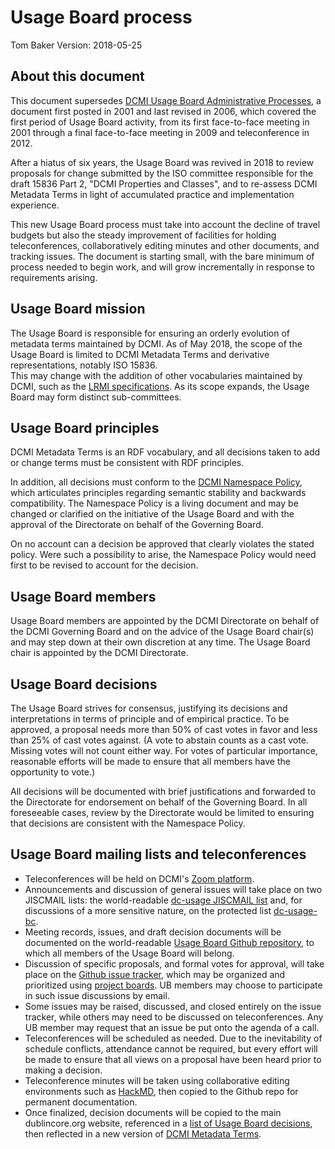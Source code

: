 # Usage Board process

Tom Baker 
Version: 2018-05-25 

## About this document

This document supersedes [DCMI Usage Board Administrative
Processes](http://dublincore.org/usage/documents/2006/02/13/process/), a
document first posted in 2001 and last revised in 2006, which covered the first
period of Usage Board activity, from its first face-to-face meeting in 2001
through a final face-to-face meeting in 2009 and teleconference in 2012.

After a hiatus of six years, the Usage Board was revived in 2018 to review
proposals for change submitted by the ISO committee responsible for the draft
15836 Part 2, "DCMI Properties and Classes", and to re-assess DCMI Metadata
Terms in light of accumulated practice and implementation experience.  

This new Usage Board process must take into account the decline of travel
budgets but also the steady improvement of facilities for holding
teleconferences, collaboratively editing minutes and other documents, and
tracking issues.  The document is starting small, with the bare minimum of 
process needed to begin work, and will grow incrementally in response to 
requirements arising.

## Usage Board mission

The Usage Board is responsible for ensuring an orderly evolution of metadata
terms maintained by DCMI.  As of May 2018, the scope of the Usage Board is
limited to DCMI Metadata Terms and derivative representations, notably ISO 15836.  
This may change with the addition of other vocabularies maintained by
DCMI, such as the [LRMI
specifications](http://lrmi.dublincore.org/specifications). As its scope
expands, the Usage Board may form distinct sub-committees.

## Usage Board principles

DCMI Metadata Terms is an RDF vocabulary, and all decisions taken to add or
change terms must be consistent with RDF principles.  

In addition, all decisions must conform to the [DCMI Namespace
Policy](http://dublincore.org/documents/dcmi-namespace), which articulates
principles regarding semantic stability and backwards compatibility.
The Namespace Policy is a living document and may be changed or clarified 
on the initiative of the Usage Board and with the approval of the Directorate 
on behalf of the Governing Board.  

On no account can a decision be approved that clearly violates the stated
policy.  Were such a possibility to arise, the Namespace Policy would need
first to be revised to account for the decision.

## Usage Board members

Usage Board members are appointed by the DCMI Directorate on behalf of the DCMI
Governing Board and on the advice of the Usage Board chair(s) and may step down at 
their own discretion at any time.  The Usage Board chair is appointed by the DCMI 
Directorate.

## Usage Board decisions

The Usage Board strives for consensus, justifying its decisions and
interpretations in terms of principle and of empirical practice. To be
approved, a proposal needs more than 50% of cast votes in favor and less than
25% of cast votes against.  (A vote to abstain counts as a cast vote.  Missing
votes will not count either way. For votes of particular importance, reasonable
efforts will be made to ensure that all members have the opportunity to vote.)

All decisions will be documented with brief justifications and forwarded to the
Directorate for endorsement on behalf of the Governing Board.  In all
foreseeable cases, review by the Directorate would be limited to ensuring that
decisions are consistent with the Namespace Policy.

## Usage Board mailing lists and teleconferences

* Teleconferences will be held on DCMI's [Zoom platform](https://zoom.us/).
* Announcements and discussion of general issues will take place on two
  JISCMAIL lists: the world-readable [dc-usage JISCMAIL
  list](http://www.jiscmail.ac.uk/lists/dc-usage.html) and, for discussions of
  a more sensitive nature, on the protected list
  [dc-usage-bc](http://www.jiscmail.ac.uk/lists/dc-usage-bc.html).
* Meeting records, issues, and draft decision documents will be documented on
  the world-readable [Usage Board Github
  repository](https://github.com/dcmi/usage), to which all members of the Usage
  Board will belong.
* Discussion of specific proposals, and formal votes for approval, will take
  place on the [Github issue tracker](https://github.com/dcmi/usage/issues),
  which may be organized and prioritized using [project
  boards](https://help.github.com/articles/about-project-boards/).  UB members
  may choose to participate in such issue discussions by email.
* Some issues may be raised, discussed, and closed entirely on the issue
  tracker, while others may need to be discussed on teleconferences.  Any UB
  member may request that an issue be put onto the agenda of a call.
* Teleconferences will be scheduled as needed.  Due to the inevitability of
  schedule conflicts, attendance cannot be required, but every effort will be
  made to ensure that all views on a proposal have been heard prior to making a
  decision.
* Teleconference minutes will be taken using collaborative editing
  environments such as [HackMD](http://hackmd.io), then copied to the Github
  repo for permanent documentation.
* Once finalized, decision documents will be copied to the main dublincore.org
  website, referenced in a [list of Usage Board
  decisions](http://dublincore.org/usage/decisions), then reflected in a new
  version of [DCMI Metadata
  Terms](http://dublincore.org/documents/dcmi-terms/).
